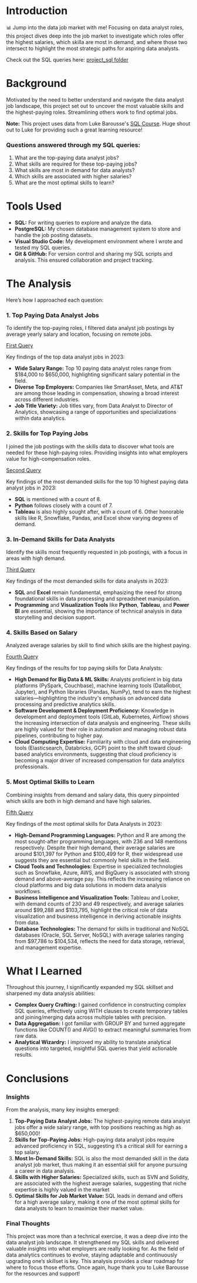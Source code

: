 # Introduction
📊 Jump into the data job market with me! Focusing on data analyst roles, this project dives deep into the job market to investigate which roles offer the highest salaries, which skilla are most in demand, and where those two intersect to highlight the most strategic paths for aspiring data analysts.

Check out the SQL queries here: [project_sql folder](/project_sql/) 
# Background
Motivated by the need to better understand and navigate the data analyst job landscape, this project set out to uncover the most valuable skills and the highest-paying roles. Streamlining others work to find optimal jobs.

**Note:** This project uses data from Luke Barousse's [SQL Course](https://lukebarousse.com/sql). Huge shout out to Luke for providing such a great learning resource!

### Questions answered through my SQL queries:
1. What are the top-paying data analyst jobs?
2. What skills are required for these top-paying jobs?
3. What skills are most in demand for data analysts?
4. Which skills are associated with higher salaries?
5. What are the most optimal skills to learn?
# Tools Used

- **SQL:** For writing queries to explore and analyze the data.
- **PostgreSQL:** My chosen database management system to store and handle the job posting datasets.
- **Visual Studio Code:** My development environment where I wrote and tested my SQL queries.
- **Git & GitHub:** For version control and sharing my SQL scripts and analysis. This ensured collaboration and project tracking.
# The Analysis
Here’s how I approached each question:

### 1. Top Paying Data Analyst Jobs
To identify the top-paying roles, I filtered data analyst job postings by average yearly salary and location, focusing on remote jobs. 

[First Query](/project_sql/1_top_paying_jobs.sql)

Key findings of the top data analyst jobs in 2023:

- **Wide Salary Range:** Top 10 paying data analyst roles range from $184,000 to $650,000, highlighting significant salary potential in the field.
- **Diverse Top Employers:** Companies like SmartAsset, Meta, and AT&T are among those leading in compensation, showing a broad interest across different industries.
- **Job Title Variety:** Job titles vary, from Data Analyst to Director of Analytics, showcasing a range of opportunities and specializations within data analytics.

### 2. Skills for Top Paying Jobs
I joined the job postings with the skills data to discover what tools are needed for these high-paying roles. Providing insights into what employers value for high-compensation roles.

[Second Query](/project_sql/2_top_paying_job_skills.sql)

Key findings of the most demanded skills for the top 10 highest paying data analyst jobs in 2023:

- **SQL** is mentioned with a count of 8.
- **Python** follows closely with a count of 7.
- **Tableau** is also highly sought after, with a count of 6. Other honorable skills like R, Snowflake, Pandas, and Excel show varying degrees of demand.

### 3. In-Demand Skills for Data Analysts
Identify the skills most frequently requested in job postings, with a focus in areas with high demand.

[Third Query](/project_sql/3_top_demanded_skills.sql)

Key findings of the most demanded skills for data analysts in 2023:

- **SQL** and **Excel** remain fundamental, emphasizing the need for strong foundational skills in data processing and spreadsheet manipulation.
- **Programming** and **Visualization Tools** like **Python**, **Tableau**, and **Power BI** are essential, showing the importance of technical analysis in data storytelling and decision support.

### 4. Skills Based on Salary
Analyzed average salaries by skill to find which skills are the highest paying.

[Fourth Query](/project_sql/4_top_paying_skills.sql)

Key findings of the results for top paying skills for Data Analysts:

- **High Demand for Big Data & ML Skills:** Analysts proficient in big data platforms (PySpark, Couchbase), machine learning tools (DataRobot, Jupyter), and Python libraries (Pandas, NumPy), tend to earn the highest salaries—highlighting the industry's emphasis on advanced data processing and predictive analytics skills.
- **Software Development & Deployment Proficiency:** Knowledge in development and deployment tools (GitLab, Kubernetes, Airflow) shows the increasing intersection of data analysis and engineering. These skills are highly valued for their role in automation and managing robust data pipelines, contributing to higher pay.
- **Cloud Computing Expertise:** Familiarity with cloud and data engineering tools (Elasticsearch, Databricks, GCP) point to the shift toward cloud-based analytics environments, suggesting that cloud proficiency is becoming a major driver of increased compensation for data analytics professionals.

### 5. Most Optimal Skills to Learn
Combining insights from demand and salary data, this query pinpointed which skills are both in high demand and have high salaries.

[Fifth Query](/project_sql/5_optimal_skills.sql)

Key findings of the most optimal skills for Data Analysts in 2023:

- **High-Demand Programming Languages:** Python and R are among the most sought-after programming languages, with 236 and 148 mentions respectively. Despite their high demand, their average salaries are around $101,397 for Python and $100,499 for R, their widespread use suggests they are essential but commonly held skills in the field.
- **Cloud Tools and Technologies:** Expertise in specialized technologies such as Snowflake, Azure, AWS, and BigQuery is associated with strong demand and above-average pay. This reflects the increasing reliance on cloud platforms and big data solutions in modern data analysis workflows.
- **Business Intelligence and Visualization Tools:** Tableau and Looker, with demand counts of 230 and 49 respectively, and average salaries around $99,288 and $103,795, highlight the critical role of data visualization and business intelligence in deriving actionable insights from data.
- **Database Technologies:** The demand for skills in traditional and NoSQL databases (Oracle, SQL Server, NoSQL) with average salaries ranging from $97,786 to $104,534, reflects the need for data storage, retrieval, and management expertise.
# What I Learned
Throughout this journey, I significantly expanded my SQL skillset and sharpened my data analysis abilities:

- **Complex Query Crafting:** I gained confidence in constructing complex SQL queries, effectively using WITH clauses to create temporary tables and joining/merging data across multiple tables with precision.
- **Data Aggregation:** I got familiar with GROUP BY and turned aggregate functions like COUNT() and AVG() to extract meaningful summaries from raw data.
- **Analytical Wizardry:** I improved my ability to translate analytical questions into targeted, insightful SQL queries that yield actionable results.
# Conclusions
### Insights
From the analysis, many key insights emerged:

1. **Top-Paying Data Analyst Jobs:** The highest-paying remote data analyst jobs offer a wide salary range, with top positions reaching as high as $650,000!
2. **Skills for Top-Paying Jobs:** High-paying data analyst jobs require advanced proficiency in SQL, suggesting it’s a critical skill for earning a top salary.
3. **Most In-Demand Skills:** SQL is also the most demanded skill in the data analyst job market, thus making it an essential skill for anyone pursuing a career in data analysis.
4. **Skills with Higher Salaries:** Specialized skills, such as SVN and Solidity, are associated with the highest average salaries, suggesting that niche expertise is highly valued in the market
5. **Optimal Skills for Job Market Value:** SQL leads in demand and offers for a high average salary, making it one of the most optimal skills for data analysts to learn to maximize their market value.

### Final Thoughts
This project was more than a technical exercise, it was a deep dive into the data analyst job landscape. It strengthened my SQL skills and delivered valuable insights into what employers are really looking for. As the field of data analytics continues to evolve, staying adaptable and continuously upgrading one’s skillset is key. This analysis provides a clear roadmap for where to focus those efforts. Once again, huge thank you to Luke Barousse for the resources and support!